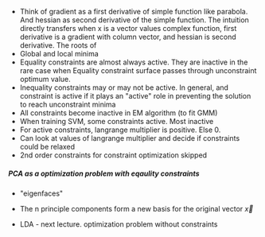 * Think of gradient as a first derivative of simple function like parabola. And hessian as second derivative of the simple function. The intuition directly transfers when x is a vector values complex function, first derivative is a gradient with column vector, and hessian is second derivative. The roots of
* Global and local minima
* Equality constraints are almost always active. They are inactive in the rare case when Equality constraint surface passes through unconstraint optimum value.
* Inequality constraints may or may not be active. In general, and constraint is active if it plays an "active" role in preventing the solution to reach unconstraint minima
* All constraints become inactive in EM algorithm (to fit GMM)
* When training SVM, some constraints active. Most inactive
* For active constraints, langrange multiplier is positive. Else 0.
* Can look at values of langrange multiplier and decide if constraints could be relaxed
* 2nd order constraints for constraint optimization skipped
##### PCA as a optimization problem with eqaulity constraints

* "eigenfaces"
* The n principle components form a new basis for the original vector $\vec{x}$

* LDA - next lecture. optimization problem without constraints
